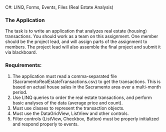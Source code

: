 C#: LINQ, Forms, Events, Files (Real Estate Analysis)

### The Application
The task is to write an application that analyzes real estate (housing) transactions.
You should work as a team on this assignment. One member should be the project lead, and will assign
parts of the assignment to members. The project lead will also assemble the final project and submit it
via blackboard.

### Requirements:
1. The application must read a comma-separated file (SacramentoRealEstateTransactions.csv) to get the
transactions. This is based on actual house sales in the Sacramento area over a multi-month
period.
2. Use LINQ queries to order the real estate transactions, and perform basic analyses of
the data (average price and count).
3. Must use classes to represent the transaction objects.
4. Must use the DataGridView, ListView and other controls.
5. Filter controls (ListView, Checkbox, Button) must be properly initialized and respond properly to
events.
